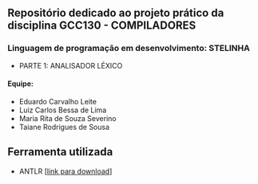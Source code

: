 ## Repositório dedicado ao projeto prático da disciplina GCC130 - COMPILADORES
### Linguagem de programação em desenvolvimento: STELINHA

- PARTE 1: ANALISADOR LÉXICO

#### Equipe:
- Eduardo Carvalho Leite
- Luiz Carlos Bessa de Lima
- Maria Rita de Souza Severino
- Taiane Rodrigues de Sousa

## Ferramenta utilizada 
- ANTLR [[link para download](https://www.antlr.org/about.html)]
